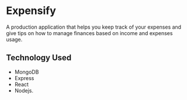 # Expensify

A production application that helps you keep track of your expenses and give tips on how to manage finances based on income and expenses usage.

## Technology Used
- MongoDB
- Express
- React
- Nodejs.